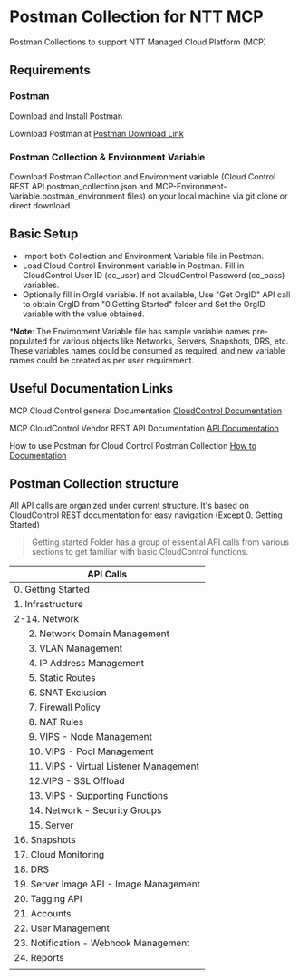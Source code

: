 # Postman Collection for NTT MCP

Postman Collections to support NTT Managed Cloud Platform (MCP)

## Requirements

### Postman
Download and Install Postman 

Download Postman at [Postman Download Link](https://www.getpostman.com/downloads/)

### Postman Collection & Environment Variable
Download Postman Collection and Environment variable (Cloud Control REST API.postman_collection.json and MCP-Environment-Variable.postman_environment files) on your local machine via git clone or direct download.

## Basic Setup
- Import both Collection and Environment Variable file in Postman.
- Load Cloud Control Environment variable in Postman. Fill in CloudControl User ID (cc_user) and CloudControl Password (cc_pass) variables. 
- Optionally fill in OrgId variable. If not available, Use "Get OrgID" API call to obtain OrgID from "0.Getting Started" folder and Set the OrgID variable with the value obtained.

\***Note**: The Environment Variable file has sample variable names pre-populated for various objects like Networks, Servers, Snapshots, DRS, etc. These variables names could be consumed as required, and new variable names could be created as per user requirement. 

## Useful Documentation Links

MCP Cloud Control general Documentation [CloudControl Documentation](https://docs.mcp-services.net)

MCP CloudControl Vendor REST API Documentation [API Documentation](https://docs.mcp-services.net/display/CCD/API+2+-+Documentation+Downloads)

How to use Postman for Cloud Control Postman Collection [How to Documentation]()

## Postman Collection structure

All API calls are organized under current structure. It's based on CloudControl REST documentation for easy navigation (Except 0. Getting Started)
> Getting started Folder has a group of essential API calls from various sections to get familiar with basic CloudControl functions. 

| API Calls |
| ------------- |
| 0. Getting Started | 
| 1. Infrastructure | 
| 2-14. Network |
| &nbsp; &nbsp; &nbsp; 2. Network Domain Management | 
| &nbsp; &nbsp; &nbsp; 3. VLAN Management | 
| &nbsp; &nbsp; &nbsp; 4. IP Address Management | 
| &nbsp; &nbsp; &nbsp; 5. Static Routes  | 
| &nbsp; &nbsp; &nbsp; 6. SNAT Exclusion | 
| &nbsp; &nbsp; &nbsp; 7. Firewall Policy | 
| &nbsp; &nbsp; &nbsp; 8. NAT Rules | 
| &nbsp; &nbsp; &nbsp; 9. VIPS - Node Management | 
| &nbsp; &nbsp; &nbsp; 10. VIPS - Pool Management  | 
| &nbsp; &nbsp; &nbsp; 11. VIPS - Virtual Listener Management | 
| &nbsp; &nbsp; &nbsp; 12.VIPS - SSL Offload |
| &nbsp; &nbsp; &nbsp; 13. VIPS - Supporting Functions | 
| &nbsp; &nbsp; &nbsp; 14. Network - Security Groups | 
| &nbsp; &nbsp; &nbsp; 15. Server |
| 16. Snapshots | 
| 17. Cloud Monitoring | 
| 18. DRS | 
| 19. Server Image API - Image Management | 
| 20. Tagging API | 
| 21. Accounts | 
| 22. User Management | 
| 23. Notification - Webhook Management | 
| 24. Reports |   
|  |